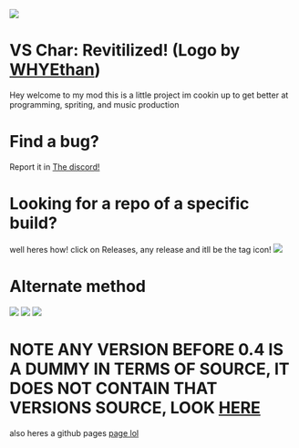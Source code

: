 ![](https://vscharimagefiles.neocities.org/imgs/VSCharLogo.png)
# VS Char: Revitilized! (Logo by [WHYEthan](https://www.youtube.com/channel/UC9lI9voKG3IHdtWIm6TC08Q)) 

Hey welcome to my mod this is a little project im cookin up to get better at programming, spriting, and music production

# Find a bug?
Report it in [The discord!](https://discord.gg/BuGUaYMtxR)

# Looking for a repo of a specific build?
well heres how!
click on Releases, any release and itll be the tag icon!
![](https://raw.githubusercontent.com/gameygu-0213/VS-Char-Revitilized-Source/master/docs/img/CLICK%20HERE.png)
# Alternate method
![](https://raw.githubusercontent.com/gameygu-0213/VS-Char-Revitilized-Source/master/docs/img/Branch%20Pt.1.png)
![](https://raw.githubusercontent.com/gameygu-0213/VS-Char-Revitilized-Source/master/docs/img/Branch%20Pt.2.png)
![](https://raw.githubusercontent.com/gameygu-0213/VS-Char-Revitilized-Source/master/docs/img/Branch%20Pt.3.png)





# NOTE ANY VERSION BEFORE 0.4 IS A DUMMY IN TERMS OF SOURCE, IT DOES NOT CONTAIN THAT VERSIONS SOURCE, LOOK [HERE](https://github.com/gameygu-0213/VS-Char-Legacy)

also heres a github pages [page lol](https://gameygu-0213.github.io/VS-Char-Revitilized-Source/)
